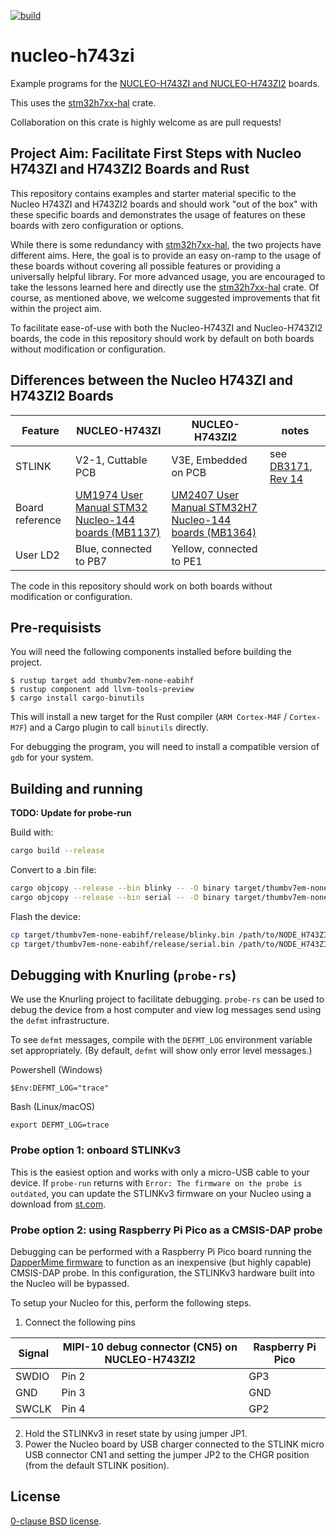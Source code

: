 [![build](https://github.com/astraw/nucleo-h743zi/actions/workflows/cargo.yml/badge.svg)](https://github.com/astraw/nucleo-h743zi/actions/workflows/cargo.yml)

# nucleo-h743zi

Example programs for the [NUCLEO-H743ZI and
NUCLEO-H743ZI2](https://www.st.com/en/evaluation-tools/nucleo-h743zi.html)
boards.

This uses the [stm32h7xx-hal](https://github.com/stm32-rs/stm32h7xx-hal) crate.

Collaboration on this crate is highly welcome as are pull requests!

## Project Aim: Facilitate First Steps with Nucleo H743ZI and H743ZI2 Boards and Rust

This repository contains examples and starter material specific to the Nucleo
H743ZI and H743ZI2 boards and should work "out of the box" with these specific
boards and demonstrates the usage of features on these boards with zero
configuration or options.

While there is some redundancy with
[stm32h7xx-hal](https://github.com/stm32-rs/stm32h7xx-hal), the two projects
have different aims. Here, the goal is to provide an easy on-ramp to the usage of
these boards without covering all possible features or providing a universally helpful 
library. For more advanced usage, you are encouraged to take the lessons 
learned here and directly use the
[stm32h7xx-hal](https://github.com/stm32-rs/stm32h7xx-hal) crate. Of course, as
mentioned above, we welcome suggested improvements that fit within the project
aim.

To facilitate ease-of-use with both the Nucleo-H743ZI and Nucleo-H743ZI2 boards,
the code in this repository should work by default on both boards without
modification or configuration.

## Differences between the Nucleo H743ZI and H743ZI2 Boards

| Feature | NUCLEO-H743ZI | NUCLEO-H743ZI2 | notes |
|---------|---------------|----------------|--------|
| STLINK | V2-1, Cuttable PCB | V3E, Embedded on PCB | see [DB3171, Rev 14](https://www.st.com/resource/en/data_brief/nucleo-l496zg.pdf) |
| Board reference | [UM1974 User Manual STM32 Nucleo-144 boards (MB1137)](https://www.st.com/resource/en/user_manual/dm00244518-stm32-nucleo144-boards-mb1137-stmicroelectronics.pdf) | [UM2407 User Manual STM32H7 Nucleo-144 boards (MB1364)](https://www.st.com/resource/en/user_manual/dm00499160-stm32h7-nucleo144-boards-mb1364-stmicroelectronics.pdf) ||
| User LD2 | Blue, connected to PB7 | Yellow, connected to PE1 | |

The code in this repository should work on both boards without modification or
configuration.

## Pre-requisists 

You will need the following components installed before building the project.

```
$ rustup target add thumbv7em-none-eabihf
$ rustup component add llvm-tools-preview
$ cargo install cargo-binutils
```
This will install a new target for the Rust compiler (`ARM Cortex-M4F` / `Cortex-M7F`) and a Cargo plugin to call `binutils` directly. 

For debugging the program, you will need to install a compatible version of `gdb` for your system.

## Building and running

**TODO: Update for probe-run**

Build with:

```sh
cargo build --release
```

Convert to a .bin file:

```sh
cargo objcopy --release --bin blinky -- -O binary target/thumbv7em-none-eabihf/release/blinky.bin
cargo objcopy --release --bin serial -- -O binary target/thumbv7em-none-eabihf/release/serial.bin
```

Flash the device:

```sh
cp target/thumbv7em-none-eabihf/release/blinky.bin /path/to/NODE_H743ZI/
cp target/thumbv7em-none-eabihf/release/serial.bin /path/to/NODE_H743ZI/
```

## Debugging with Knurling (`probe-rs`)

We use the Knurling project to facilitate debugging. `probe-rs` can be used to
debug the device from a host computer and view log messages send using the
`defmt` infrastructure.

To see `defmt` messages, compile with the `DEFMT_LOG` environment variable
set appropriately. (By default, `defmt` will show only error level messages.)

Powershell (Windows)
```
$Env:DEFMT_LOG="trace"
```

Bash (Linux/macOS)
```
export DEFMT_LOG=trace
```

### Probe option 1: onboard STLINKv3

This is the easiest option and works with only a micro-USB cable to your device.
If `probe-run` returns with `Error: The firmware on the probe is outdated`, you
can update the STLINKv3 firmware on your Nucleo using a download from
[st.com](https://www.st.com/en/development-tools/stsw-link007.html).

### Probe option 2: using Raspberry Pi Pico as a CMSIS-DAP probe

Debugging can be performed with a Raspberry Pi Pico board running the
[DapperMime firmware](https://github.com/majbthrd/DapperMime) to function as an
inexpensive (but highly capable) CMSIS-DAP probe. In this configuration, the
STLINKv3 hardware built into the Nucleo will be bypassed.

To setup your Nucleo for this, perform the following steps.

1. Connect the following pins

| Signal | MIPI-10 debug connector (CN5) on NUCLEO-H743ZI2 | Raspberry Pi Pico |
|---------|---------------|----------------|
| SWDIO | Pin 2 | GP3 |
| GND | Pin 3 | GND |
| SWCLK | Pin 4 | GP2|

2. Hold the STLINKv3 in reset state by using jumper JP1.
3. Power the Nucleo board by USB charger connected to the STLINK micro USB
   connector CN1 and setting the jumper JP2 to the CHGR position (from the
   default STLINK position).

## License

[0-clause BSD license](LICENSE-0BSD.txt).
